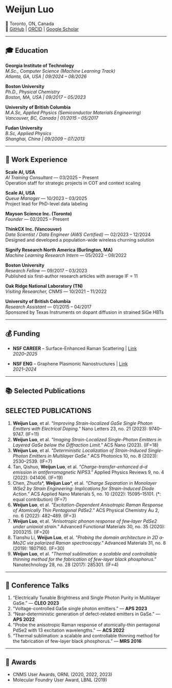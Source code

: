# Weijun Luo

📍 Toronto, ON, Canada  
🔗 [GitHub](https://github.com/arenasluo) | [ORCID](https://orcid.org/0000-0002-6048-5164) | [Google Scholar](https://scholar.google.ca/citations?user=-ws6WvsAAAAJ&hl=en)

---

## 🎓 Education

**Georgia Institute of Technology**  
*M.Sc., Computer Science (Machine Learning Track)*  
_Atlanta, GA, USA | 09/2024 – 08/2026_

**Boston University**  
*Ph.D., Physical Chemistry*  
_Boston, MA, USA | 09/2017 – 05/2023_

**University of British Columbia**  
*M.A.Sc, Applied Physics (Semiconductor Materials Engineering)*  
_Vancouver, BC, Canada | 01/2015 – 05/2017_

**Fudan University**  
*B.Sc, Applied Physics*  
_Shanghai, China | 09/2009 – 07/2013_

---

## 💼 Work Experience

**Scale AI, USA**  
*AI Training Consultant* — 03/2025 – Present  
Operation staff for strategic projects in COT and context scaling

**Scale AI, USA**  
*Queue Manager* — 10/2023 – 03/2025  
Project lead for PhD-level data labeling

**Mayson Science Inc. (Toronto)**  
*Founder* — 02/2025 – Present

**ThinkCX Inc. (Vancouver)**  
*Data Scientist / Data Engineer (AWS Certified)* — 02/2023 – 12/2024  
Designed and developed a population-wide wireless churning solution

**Signify Research North America (Burlington, MA)**  
*Machine Learning Research Intern* — 05/2022 – 08/2022

**Boston University**  
*Research Fellow* — 09/2017 – 03/2023  
Published six first-author research articles with average IF = 11

**Oak Ridge National Laboratory (TN)**  
*Visiting Researcher, CNMS* — 10/2021 – 11/2022

**University of British Columbia**  
*Research Assistant* — 01/2015 – 04/2017  
Sponsored by Texas Instruments on dopant diffusion in strained SiGe HBTs


---

## 💰 Funding

- **NSF CAREER** – Surface-Enhanced Raman Scattering | [Link](https://app.dimensions.ai/details/grant/grant.8966022)  
  *2020–2025*

- **NSF ENG** – Graphene Plasmonic Nanostructures | [Link](https://app.dimensions.ai/details/grant/grant.970547)  
  *2021–2024*

---

## 📚 Selected Publications

## SELECTED PUBLICATIONS

1. **Weijun Luo**, et al. *"Improving Strain-localized GaSe Single Photon Emitters with Electrical Doping."* Nano Letters 23, no. 21 (2023): 9740–9747. (IF=11)  
2. **Weijun Luo**, et al. *"Imaging Strain-Localized Single-Photon Emitters in Layered GaSe below the Diffraction Limit."* ACS Nano (2023). (IF=18)  
3. **Weijun Luo**, et al. *"Deterministic Localization of Strain-Induced Single-Photon Emitters in Multilayer GaSe."* ACS Photonics 10, no. 8 (2023): 2530–2539. (IF=7)  
4. Tan, Qishuo, **Weijun Luo**, et al. *"Charge-transfer-enhanced d–d emission in antiferromagnetic NiPS3."* Applied Physics Reviews 9, no. 4 (2022): 041406. (IF=19) 
5. Chen, Zhuofa*, **Weijun Luo***, et al. *"Charge Separation in Monolayer WSe2 by Strain Engineering: Implications for Strain-Induced Diode Action."* ACS Applied Nano Materials 5, no. 10 (2022): 15095–15101. (*: equal contribution) (IF=7)  
6. **Weijun Luo**, et al. *"Excitation-Dependent Anisotropic Raman Response of Atomically Thin Pentagonal PdSe2."* ACS Physical Chemistry Au 2, no. 6 (2022): 482–489. (IF=3)  
7. **Weijun Luo**, et al. *"Anisotropic phonon response of few‐layer PdSe2 under uniaxial strain."* Advanced Functional Materials 30, no. 35 (2020): 2003215. (IF=20) 
8. Tianshu Li, **Weijun Luo**, et al. *"Probing the domain architecture in 2D α‐Mo2C via polarized Raman spectroscopy."* Advanced Materials 31, no. 8 (2019): 1807160. (IF=30)  
9. **Weijun Luo**, et al. *"Thermal sublimation: a scalable and controllable thinning method for the fabrication of few-layer black phosphorus."* Nanotechnology 28, no. 28 (2017): 285301. (IF=4)


---

## 🎤 Conference Talks

1. “Electrically Tunable Brightness and Single Photon Purity in Multilayer GaSe.” — **CLEO 2023**
2. "Voltage-controlled GaSe single photon emitters." — **APS 2023**  
3. “Near-deterministic generation of defect-related emitters in GaSe.” — **APS 2022**  
4. "Probe the anisotropic Raman response of atomically-thin pentagonal PdSe2 with 13 excitation wavelengths." — **ACS 2022**  
5. “Thermal sublimation: a scalable and controllable thinning method for the fabrication of few-layer black phosphorus.” — **MRS 2016**

---

## 🏅 Awards
- CNMS User Awards, ORNL (2020, 2022, 2023)
- Molecular Foundry User Award, LBNL (2019)  
